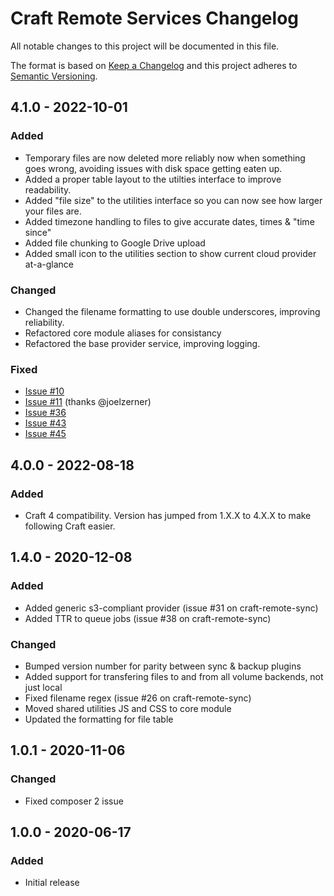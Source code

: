 # Craft Remote Services Changelog

All notable changes to this project will be documented in this file.

The format is based on [Keep a Changelog](http://keepachangelog.com/) and this project adheres to [Semantic Versioning](http://semver.org/).

## 4.1.0 - 2022-10-01

### Added

- Temporary files are now deleted more reliably now when something goes wrong, avoiding issues with disk space getting eaten up.
- Added a proper table layout to the utilties interface to improve readability.
- Added "file size" to the utilities interface so you can now see how larger your files are.
- Added timezone handling to files to give accurate dates, times & "time since"
- Added file chunking to Google Drive upload
- Added small icon to the utilities section to show current cloud provider at-a-glance

### Changed

- Changed the filename formatting to use double underscores, improving reliability.
- Refactored core module aliases for consistancy
- Refactored the base provider service, improving logging.

### Fixed

- [Issue #10](https://github.com/weareferal/craft-remote-backup/issues/10)
- [Issue #11](https://github.com/weareferal/craft-remote-core/pull/11) (thanks @joelzerner)
- [Issue #36](https://github.com/weareferal/craft-remote-backup/issues/36)
- [Issue #43](https://github.com/weareferal/craft-remote-sync/issues/43)
- [Issue #45](https://github.com/weareferal/craft-remote-sync/issues/45)

## 4.0.0 - 2022-08-18

### Added

- Craft 4 compatibility. Version has jumped from 1.X.X to 4.X.X to make following Craft easier.

## 1.4.0 - 2020-12-08

### Added

- Added generic s3-compliant provider (issue #31 on craft-remote-sync)
- Added TTR to queue jobs (issue #38 on craft-remote-sync)

### Changed

- Bumped version number for parity between sync & backup plugins
- Added support for transfering files to and from all volume backends, not just local
- Fixed filename regex (issue #26 on craft-remote-sync)
- Moved shared utilities JS and CSS to core module
- Updated the formatting for file table

## 1.0.1 - 2020-11-06

### Changed

- Fixed composer 2 issue

## 1.0.0 - 2020-06-17

### Added

- Initial release
